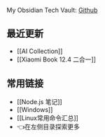 My Obsidian Tech Vault: [Github](https://github.com/canwdev/canwdev.github.io)

## 最近更新

- [[AI Collection]]
- [[Xiaomi Book 12.4 二合一]]

## 常用链接

- [[Node.js 笔记]]
- [[Windows]]
- [[Linux常用命令汇总]]
- 👈在左侧目录探索更多

